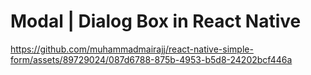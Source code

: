 # Modal | Dialog Box in React Native
https://github.com/muhammadmairajj/react-native-simple-form/assets/89729024/087d6788-875b-4953-b5d8-24202bcf446a
